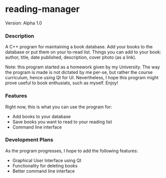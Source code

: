 # reading-manager 
Version: Alpha 1.0

### Description
A C++ program for maintaining a book database.
Add your books to the database or put them on your to-read list.
Things you can add to your book: author, title, date published, description, cover photo (as a link).

Note: this program started as a homework given by my University.
The way the program is made is not dictated by me per-se, but rather the course curriculum, hence using Qt for UI. 
Nevertheless, I hope this program might prove useful to book enthusiats, such as myself. Enjoy!

### Features
Right now, this is what you can use the program for:
* Add books to your database
* Save books you want to read to your reading list
* Command line interface

### Development Plans
As the program progresses, I hope to add the following features:
* Graphical User Interface using Qt
* Functionality for deleting books
* Better command line interface
